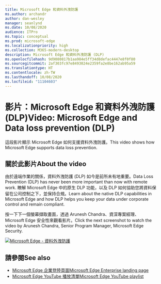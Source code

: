 ```yaml
---
title: Microsoft Edge 和資料外洩防護
ms.author: archandr
author: dan-wesley
manager: seanlynd
ms.date: 10/08/2020
audience: ITPro
ms.topic: conceptual
ms.prod: microsoft-edge
ms.localizationpriority: high
ms.collection: M365-modern-desktop
description: Microsoft Edge 和資料外洩防護 (DLP)
ms.openlocfilehash: 9d9080817b1aa984e5ff34d8defac4447e8f0f80
ms.sourcegitcommit: 2af303fc97e8493024e2359fa2e8be162ab95a59
ms.translationtype: HT
ms.contentlocale: zh-TW
ms.lasthandoff: 10/08/2020
ms.locfileid: "11104603"
---
```

# <span data-ttu-id="aed89-103">影片：Microsoft Edge 和資料外洩防護 (DLP)</span><span class="sxs-lookup"><span data-stu-id="aed89-103">Video: Microsoft Edge and Data loss prevention (DLP)</span></span>

<span data-ttu-id="aed89-104">這段影片顯示 Microsoft Edge 如何支援資料外洩防護。</span><span class="sxs-lookup"><span data-stu-id="aed89-104">This video shows how Microsoft Edge supports data loss prevention.</span></span>

## <span data-ttu-id="aed89-105">關於此影片</span><span class="sxs-lookup"><span data-stu-id="aed89-105">About the video</span></span>

<span data-ttu-id="aed89-106">由於遠端作業的關係，資料外洩防護 (DLP) 如今是前所未有地重要。</span><span class="sxs-lookup"><span data-stu-id="aed89-106">Data Loss Prevention (DLP) has never been more important than now with remote work.</span></span> <span data-ttu-id="aed89-107">瞭解 Microsoft Edge 中的原生 DLP 功能，以及 DLP 如何協助您將資料保留在公司控制之下，並保持合規。</span><span class="sxs-lookup"><span data-stu-id="aed89-107">Learn about the native DLP capabilities in Microsoft Edge and how DLP helps you keep your data under corporate control and remain compliant.</span></span>

<span data-ttu-id="aed89-108">按一下下一個螢幕擷取畫面，透過 Arunesh Chandra、資深專案經理、Microsoft Edge 安全性來觀看影片。</span><span class="sxs-lookup"><span data-stu-id="aed89-108">Click the next screenshot to watch the video by Arunesh Chandra, Senior Program Manager, Microsoft Edge Security.</span></span> 

[![Microsoft Edge - 資料外洩防護](https://res.cloudinary.com/marcomontalbano/image/upload/v1602111637/video_to_markdown/images/youtube--dLD04U9eTqg-c05b58ac6eb4c4700831b2b3070cd403.jpg)](https://www.youtube.com/watch?v=dLD04U9eTqg "Microsoft Edge - Data loss prevention")

## <span data-ttu-id="aed89-110">請參閱</span><span class="sxs-lookup"><span data-stu-id="aed89-110">See also</span></span>

- [<span data-ttu-id="aed89-111">Microsoft Edge 企業登陸頁面</span><span class="sxs-lookup"><span data-stu-id="aed89-111">Microsoft Edge Enterprise landing page</span></span>](https://aka.ms/EdgeEnterprise)
- [<span data-ttu-id="aed89-112">Microsoft Edge YouTube 播放清單</span><span class="sxs-lookup"><span data-stu-id="aed89-112">Microsoft Edge YouTube playlist</span></span>](https://www.youtube.com/playlist?list=PLXtHYVsvn_b-uXh1tMeYpT-0iD8tD3tFy)
